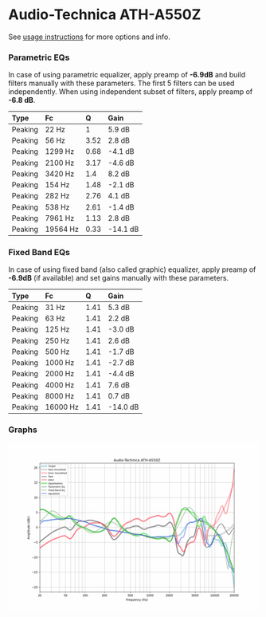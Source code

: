# Audio-Technica ATH-A550Z
See [usage instructions](https://github.com/jaakkopasanen/AutoEq#usage) for more options and info.

### Parametric EQs
In case of using parametric equalizer, apply preamp of **-6.9dB** and build filters manually
with these parameters. The first 5 filters can be used independently.
When using independent subset of filters, apply preamp of **-6.8 dB**.

| Type    | Fc       |    Q | Gain     |
|:--------|:---------|:-----|:---------|
| Peaking | 22 Hz    | 1    | 5.9 dB   |
| Peaking | 56 Hz    | 3.52 | 2.8 dB   |
| Peaking | 1299 Hz  | 0.68 | -4.1 dB  |
| Peaking | 2100 Hz  | 3.17 | -4.6 dB  |
| Peaking | 3420 Hz  | 1.4  | 8.2 dB   |
| Peaking | 154 Hz   | 1.48 | -2.1 dB  |
| Peaking | 282 Hz   | 2.76 | 4.1 dB   |
| Peaking | 538 Hz   | 2.61 | -1.4 dB  |
| Peaking | 7961 Hz  | 1.13 | 2.8 dB   |
| Peaking | 19564 Hz | 0.33 | -14.1 dB |

### Fixed Band EQs
In case of using fixed band (also called graphic) equalizer, apply preamp of **-6.9dB**
(if available) and set gains manually with these parameters.

| Type    | Fc       |    Q | Gain     |
|:--------|:---------|:-----|:---------|
| Peaking | 31 Hz    | 1.41 | 5.3 dB   |
| Peaking | 63 Hz    | 1.41 | 2.2 dB   |
| Peaking | 125 Hz   | 1.41 | -3.0 dB  |
| Peaking | 250 Hz   | 1.41 | 2.6 dB   |
| Peaking | 500 Hz   | 1.41 | -1.7 dB  |
| Peaking | 1000 Hz  | 1.41 | -2.7 dB  |
| Peaking | 2000 Hz  | 1.41 | -4.4 dB  |
| Peaking | 4000 Hz  | 1.41 | 7.6 dB   |
| Peaking | 8000 Hz  | 1.41 | 0.7 dB   |
| Peaking | 16000 Hz | 1.41 | -14.0 dB |

### Graphs
![](./Audio-Technica%20ATH-A550Z.png)